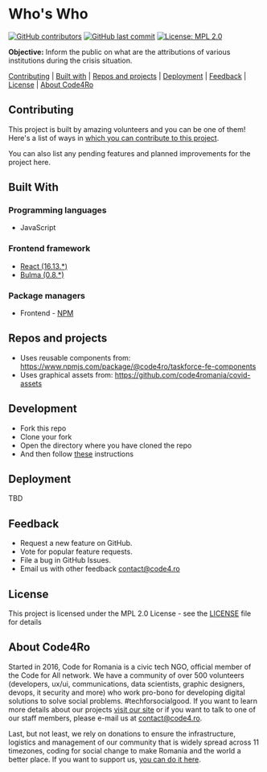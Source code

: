 # Who's Who

[![GitHub contributors](https://img.shields.io/github/contributors/code4romania/whos-who.svg?style=for-the-badge)](https://github.com/code4romania/whos-who/graphs/contributors) [![GitHub last commit](https://img.shields.io/github/last-commit/code4romania/whos-who.svg?style=for-the-badge)](https://github.com/code4romania/whos-who/commits/master) [![License: MPL 2.0](https://img.shields.io/badge/license-MPL%202.0-brightgreen.svg?style=for-the-badge)](https://opensource.org/licenses/MPL-2.0)

**Objective:** Inform the public on what are the attributions of various institutions during the crisis situation.

[Contributing](#contributing) | [Built with](#built-with) | [Repos and projects](#repos-and-projects) | [Deployment](#deployment) | [Feedback](#feedback) | [License](#license) | [About Code4Ro](#about-code4ro)

## Contributing

This project is built by amazing volunteers and you can be one of them! Here's a list of ways in [which you can contribute to this project](.github/CONTRIBUTING.md).

You can also list any pending features and planned improvements for the project here.

## Built With

### Programming languages

- JavaScript

### Frontend framework

- [React (16.13.*)](https://reactjs.org/)
- [Bulma (0.8.*)](https://bulma.io/)

### Package managers

- Frontend - [NPM](https://docs.npmjs.com/)

## Repos and projects

- Uses reusable components from: <https://www.npmjs.com/package/@code4ro/taskforce-fe-components>
- Uses graphical assets from: <https://github.com/code4romania/covid-assets>

## Development

- Fork this repo
- Clone your fork
- Open the directory where you have cloned the repo
- And then follow [these](/frontend/README.md#Development) instructions

## Deployment

TBD

## Feedback

- Request a new feature on GitHub.
- Vote for popular feature requests.
- File a bug in GitHub Issues.
- Email us with other feedback contact@code4.ro

## License

This project is licensed under the MPL 2.0 License - see the [LICENSE](LICENSE) file for details

## About Code4Ro

Started in 2016, Code for Romania is a civic tech NGO, official member of the Code for All network. We have a community of over 500 volunteers (developers, ux/ui, communications, data scientists, graphic designers, devops, it security and more) who work pro-bono for developing digital solutions to solve social problems. #techforsocialgood. If you want to learn more details about our projects [visit our site](https://www.code4.ro/en/) or if you want to talk to one of our staff members, please e-mail us at contact@code4.ro.

Last, but not least, we rely on donations to ensure the infrastructure, logistics and management of our community that is widely spread across 11 timezones, coding for social change to make Romania and the world a better place. If you want to support us, [you can do it here](https://code4.ro/en/donate/).
